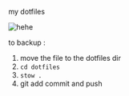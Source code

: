 my dotfiles

![hehe](https://noonasoverforks.com/wp-content/uploads/2015/07/oh-my-ghost-3-4.jpg?w=1140)

to backup :
1. move the file to the dotfiles dir
2. `cd dotfiles`
3. `stow .`
4. git add commit and push
